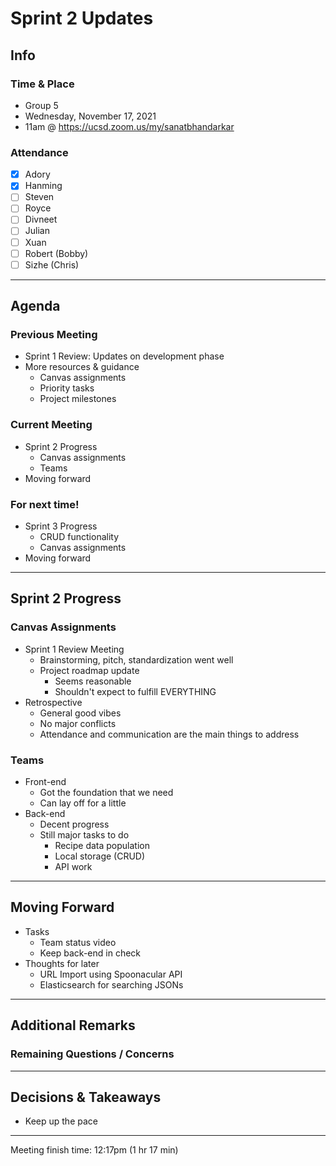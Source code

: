 # Sprint 2 Updates

## Info

### Time & Place

-   Group 5
-   Wednesday, November 17, 2021
-   11am @ https://ucsd.zoom.us/my/sanatbhandarkar

### Attendance

-   [x] Adory
-   [x] Hanming
-   [ ] Steven
-   [ ] Royce
-   [ ] Divneet
-   [ ] Julian
-   [ ] Xuan
-   [ ] Robert (Bobby)
-   [ ] Sizhe (Chris)

---

## Agenda

### Previous Meeting

-   Sprint 1 Review: Updates on development phase
-   More resources & guidance
    -   Canvas assignments
    -   Priority tasks
    -   Project milestones

### Current Meeting

-   Sprint 2 Progress
    -   Canvas assignments
    -   Teams
-   Moving forward

### For next time!

-   Sprint 3 Progress
    -   CRUD functionality
    -   Canvas assignments
-   Moving forward

---

## Sprint 2 Progress

### Canvas Assignments

-   Sprint 1 Review Meeting
    -   Brainstorming, pitch, standardization went well
    -   Project roadmap update
        -   Seems reasonable
        -   Shouldn't expect to fulfill EVERYTHING
-   Retrospective
    -   General good vibes
    -   No major conflicts
    -   Attendance and communication are the main things to address

### Teams

-   Front-end
    -   Got the foundation that we need
    -   Can lay off for a little
-   Back-end
    -   Decent progress
    -   Still major tasks to do
        -   Recipe data population
        -   Local storage (CRUD)
        -   API work

---

## Moving Forward

-   Tasks
    -   Team status video
    -   Keep back-end in check
-   Thoughts for later
    -   URL Import using Spoonacular API
    -   Elasticsearch for searching JSONs

---

## Additional Remarks

### Remaining Questions / Concerns

---

## Decisions & Takeaways

-   Keep up the pace

---

Meeting finish time: 12:17pm (1 hr 17 min)
